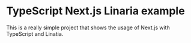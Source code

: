 # TypeScript Next.js Linaria example

This is a really simple project that shows the usage of Next.js with TypeScript and Linatia.
